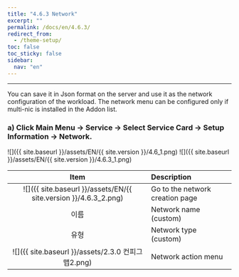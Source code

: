 ```yaml
---
title: "4.6.3 Network"
excerpt: ""
permalink: /docs/en/4.6.3/
redirect_from:
  - /theme-setup/
toc: false
toc_sticky: false
sidebar:
  nav: "en"
---
```


---
You can save it in Json format on the server and use it as the network configuration of the workload.
The network menu can be configured only if multi-nic is installed in the Addon list.

### a\) Click Main Menu → Service → Select Service Card → Setup Information → Network.
![]({{ site.baseurl }}/assets/EN/{{ site.version }}/4.6_1.png)
![]({{ site.baseurl }}/assets/EN/{{ site.version }}/4.6.3_1.png)

|                              **Item**                              | **Description**           |
| :--------------------------------------------------------------: | :--------------- |
| ![]({{ site.baseurl }}/assets/EN/{{ site.version }}/4.6.3_2.png) | Go to the network creation page   |
|                                이름                                | Network name \(custom\) |
|                                유형                                | Network type \(custom\) |
|          ![]({{ site.baseurl }}/assets/2.3.0 컨피그맵2.png)          | Network action menu       |
